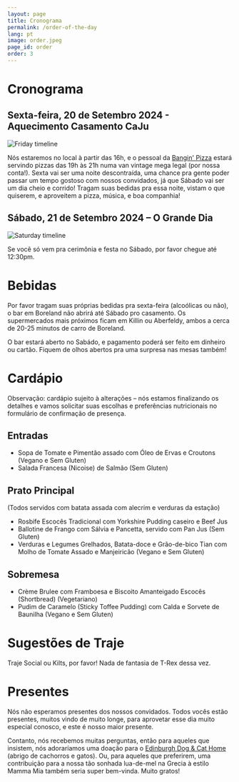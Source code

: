 ```yaml
---
layout: page
title: Cronograma
permalink: /order-of-the-day
lang: pt
image: order.jpeg
page_id: order
order: 3
---
```


# Cronograma

## Sexta-feira, 20 de Setembro 2024 - Aquecimento Casamento CaJu

![Friday timeline]({{site.url}}/assets/img/sexta_cronograma.png)

Nós estaremos no local à partir das 16h, e o pessoal da [Bangin' Pizza](https://www.banginpizza.co.uk/) estará servindo pizzas das 19h às 21h numa van vintage mega legal (por nossa conta!). Sexta vai ser uma noite descontraída, uma chance pra gente poder passar um tempo gostoso com nossos convidados, já que Sábado vai ser um dia cheio e corrido! Tragam suas bedidas pra essa noite, vistam o que quiserem, e aproveitem a pizza, música, e boa companhia! 

## Sábado, 21 de Setembro 2024 – O Grande Dia 

![Saturday timeline]({{site.url}}/assets/img/sabado_cronograma.png)

Se você só vem pra cerimônia e festa no Sábado, por favor chegue até 12:30pm.

# Bebidas

Por favor tragam suas próprias bedidas pra sexta-feira (alcoólicas ou não), o bar em Boreland não abrirá até Sábado pro casamento. Os supermercados mais próximos ficam em Killin ou Aberfeldy, ambos a cerca de 20-25 minutos de carro de Boreland. 

O bar estará aberto no Sabádo, e pagamento poderá ser feito em dinheiro ou cartão. Fiquem de olhos abertos pra uma surpresa nas mesas também!


# Cardápio

Observação: cardápio sujeito à alterações – nós estamos finalizando os detalhes e vamos solicitar suas escolhas e preferências nutricionais no formulário de confirmação de presença. 

## Entradas

-	Sopa de Tomate e Pimentão assado com Óleo de Ervas e Croutons (Vegano e Sem Gluten)
-	Salada Francesa (Nicoise) de Salmão (Sem Gluten)

## Prato Principal

(Todos servidos com batata assada com alecrim e verduras da estação)
-	Rosbife Escocês Tradicional com Yorkshire Pudding caseiro e Beef Jus
-	Ballotine de Frango com Sálvia e Pancetta, servido com Pan Jus (Sem Gluten)
-	Verduras e Legumes Grelhados, Batata-doce e Grão-de-bico Tian com Molho de Tomate Assado e Manjeiricão (Vegano e Sem Gluten)

## Sobremesa

-	Crème Brulee com Framboesa e Biscoito Amanteigado Escocês (Shortbread) (Vegetariano)
-	Pudim de Caramelo (Sticky Toffee Pudding) com Calda e Sorvete de Baunilha (Vegano e Sem Gluten)

# Sugestões de Traje 

Traje Social ou Kilts, por favor! Nada de fantasia de T-Rex dessa vez. 

# Presentes

Nós não esperamos presentes dos nossos convidados. Todos vocês estão presentes, muitos vindo de muito longe, para aprovetar esse dia muito especial conosco, e este é nosso maior presente. 

Contanto, nós recebemos muitas perguntas, então para aqueles que insistem, nós adoraríamos uma doação para o [Edinburgh Dog & Cat Home](https://edch.org.uk/donate/) (abrigo de cachorros e gatos). Ou, para aqueles que preferirem, uma contribuição para a nossa tão sonhada lua-de-mel na Grecia à estilo Mamma Mia também seria super bem-vinda. Muito gratos! 